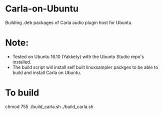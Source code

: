 # Carla-on-Ubuntu
Building .deb packages of Carla audio plugin host for Ubuntu.
  
# Note:
* Tested on Ubuntu 16.10 (Yakkety) with the Ubunto Studio repo's installed.
* The build script will install self built linuxsampler packges to be able to build and install Carla on Ubuntu.
  
# To build
chmod 755 ./build_carla.sh
./build_carla.sh


